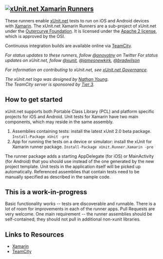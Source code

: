 ## <a href="https://github.com/xunit/xunit"><img src="https://raw.github.com/xunit/media/master/full-logo.png" title="xUnit.net Xamarin Runners" /></a>

These runners enable [xUnit.net](https://github.com/xunit/xunit/) tests to run on iOS and Android devices with [Xamarin](http://xamarin.com/).
The xUnit.net Xamarin Runners are a sub-project of xUnit.net under the [Outercurve Foundation](http://www.outercurve.org/). It is licensed under the [Apache 2 license](http://opensource.org/licenses/Apache-2.0), which is approved by the OSI.

Continuous integration builds are available online via [TeamCity](http://teamcity.tier3.com/guestLogin.html?guest=1).

_For status updates to these runners, follow [@onovotny](https://twitter.com/onovotny) on Twitter_
_For status updates on xUnit.net, follow [@xunit](https://twitter.com/xunit), [@jamesnewkirk](https://twitter.com/jamesnewkirk), [@bradwilson](http://twitter.com/bradwilson)_

_For information on contributing to xUnit.net, see [xUnit.net Governance](https://xunit.codeplex.com/wikipage?title=xUnit.net%20Governance)._

_The xUnit.net logo was designed by [Nathan Young](http://flavors.me/nathanyoung)._<br>
_The TeamCity server is sponsored by [Tier 3](http://www.centurylinkcloud.com/)._

## How to get started

xUnit.net supports both Portable Class Library (PCL) and platform specific projects for iOS and Android. 
Unit tests for Xamarin have two main components, which may reside in the same assembly.

1.  Assemblies containing tests: install the latest xUnit 2.0 beta package. `Install-Package xUnit -pre`
2.  App for running the tests on a device or simulator: install the xUnit for Xamarin runner package. `Install-Package xUnit.Runner.Xamarin -pre`

The runner package adds a starting AppDelegate (for iOS) or MainActivity (for Android) that you should use instead of
the one generated by the new project template. Unit tests in the application itself will be picked up automatically.
Referenced assemblies that contain tests need to be manually specified as described in the sample code.

## This is a work-in-progress

Basic functionality works -- tests are discoverable and runnable. There is a lot of room for improvements in each
of the runner apps. Pull Requests are very welcome. One main requirement -- the runner assemblies should be self-contained; 
they should not pull in additional non-xunit libraries.


## Links to Resources

* [Xamarin](http://xamarin.com/)
* [TeamCity](http://www.jetbrains.com/teamcity/index.html)

